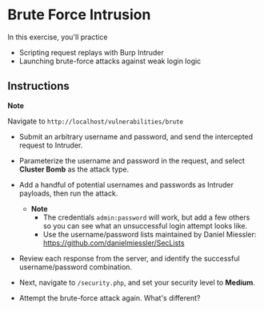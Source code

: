 # Brute Force Intrusion

In this exercise, you'll practice
- Scripting request replays with Burp Intruder
- Launching brute-force attacks against weak login logic

## Instructions

**Note**

Navigate to `http://localhost/vulnerabilities/brute`

- Submit an arbitrary username and password, and send the intercepted request to Intruder.

- Parameterize the username and password in the request, and select **Cluster Bomb** as the attack type.

- Add a handful of potential usernames and passwords as Intruder payloads, then run the attack.
  - **Note**
    - The credentials `admin:password` will work, but add a few others so you can see what an unsuccessful login attempt looks like.
    - Use the username/password lists maintained by Daniel Miessler: <https://github.com/danielmiessler/SecLists>

- Review each response from the server, and identify the successful username/password combination.

- Next, navigate to `/security.php`, and set your security level to **Medium**. 

- Attempt the brute-force attack again. What's different?
